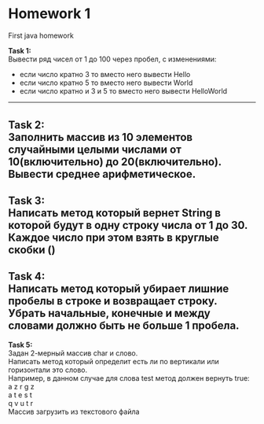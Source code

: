 # Homework 1
First java homework

**Task 1:**  
  Вывести ряд чисел от 1 до 100 через пробел, с изменениями:
  - если число кратно 3 то вместо него вывести Hello
  - если число кратно 5 то вместо него вывести World
  - если число кратно и 3 и 5 то вместо него вывести HelloWorld
___ 
######

**Task 2:**  
Заполнить массив из 10 элементов случайными целыми числами от 10(включительно) до 20(включительно).  
Вывести среднее арифметическое.  
---  
**Task 3:**   
Написать метод который вернет String в которой будут в одну строку числа от 1 до 30.
Каждое число при этом взять в круглые скобки ()  
---  
**Task 4:**  
Написать метод который убирает лишние пробелы в строке и возвращает строку.   
Убрать начальные, конечные и между словами должно быть не больше 1 пробела.  
---  
**Task 5:**  
Задан 2-мерный массив char и слово.  
Написать метод который определит есть ли по вертикали или горизонтали это слово.   
Например, в данном случае для слова test метод должен вернуть true:  
  a z r g z  
  a t e s t  
  q v u t r  
Массив загрузить из текстового файла  

